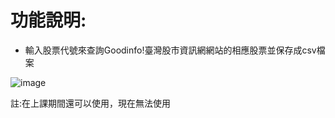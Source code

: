 # 功能說明:
* 輸入股票代號來查詢Goodinfo!臺灣股市資訊網網站的相應股票並保存成csv檔案

![image](https://github.com/user-attachments/assets/43074414-5184-4d29-a804-221af60cbbe8)

註:在上課期間還可以使用，現在無法使用
